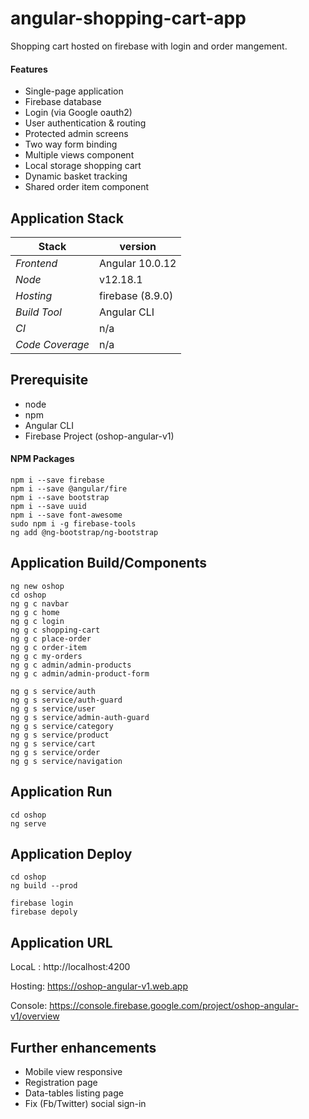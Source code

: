 # angular-shopping-cart-app
Shopping cart hosted on firebase with login and order mangement.

#### Features 
- Single-page application 
- Firebase database 
- Login (via Google oauth2)
- User authentication & routing 
- Protected admin screens
- Two way form binding
- Multiple views component
- Local storage shopping cart
- Dynamic basket tracking
- Shared order item component

## 

## Application Stack

Stack  | version |
--- | --- |  
*Frontend* | Angular 10.0.12
*Node* | v12.18.1
*Hosting* | firebase (8.9.0)
*Build Tool* | Angular CLI
*CI* | n/a 
*Code Coverage* | n/a

## Prerequisite 
- node
- npm
- Angular CLI
- Firebase Project (oshop-angular-v1)

#### NPM Packages
```
npm i --save firebase
npm i --save @angular/fire
npm i --save bootstrap
npm i --save uuid
npm i --save font-awesome
sudo npm i -g firebase-tools
ng add @ng-bootstrap/ng-bootstrap
```

## Application Build/Components 
```
ng new oshop
cd oshop
ng g c navbar
ng g c home
ng g c login
ng g c shopping-cart
ng g c place-order
ng g c order-item
ng g c my-orders
ng g c admin/admin-products
ng g c admin/admin-product-form

ng g s service/auth
ng g s service/auth-guard
ng g s service/user
ng g s service/admin-auth-guard
ng g s service/category
ng g s service/product
ng g s service/cart
ng g s service/order
ng g s service/navigation
```

## Application Run
```
cd oshop 
ng serve
```

## Application Deploy
```
cd oshop
ng build --prod

firebase login
firebase depoly
```


## Application URL
LocaL : http://localhost:4200

Hosting: https://oshop-angular-v1.web.app

Console: https://console.firebase.google.com/project/oshop-angular-v1/overview

## Further enhancements 
- Mobile view responsive
- Registration page
- Data-tables listing page
- Fix (Fb/Twitter) social sign-in

